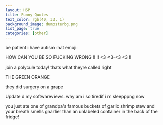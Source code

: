 ```yaml
---
layout: HSP
title: Funny Quotes
text_color: rgb(40, 33, 1)
background_image: dumpsterbg.png
list_page: true
categories: [other]
---
```


be patient i have autism :hat emoji:

HOW CAN YOU BE SO FUCKING WRONG !! !! <3 <3-<3 <3 !!

join a polycule today! thats what theyre called right

THE GREEN ORANGE

they did surgery on a grape

Update d my softwareviews. why am i so tiredif  i  m sleepppng now

you just ate one of grandpa\'s famous buckets of garlic shrimp stew and your breath smells gnarlier than an unlabeled container in the back of the fridge!